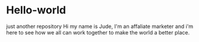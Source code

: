 # Hello-world
just another repository
Hi my name is Jude, I'm an affaliate marketer and i'm here to see how we all can work together to make the world a better place.
